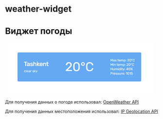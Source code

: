 # weather-widget

<h1>Виджет погоды</h1>

<img src="./weather-widget.png" alt="Виджет погоды">

<p>Для получения данных о погоде использовал: <a href="https://openweathermap.org/api">OpenWeather API<a/></p> 
<p>Для получения данных местоположения использовал: <a href="https://ip-api.com/">IP Geolocation API<a/></p>
